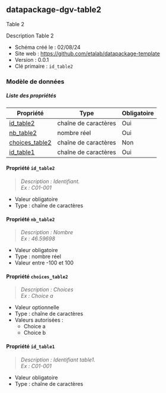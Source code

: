 <MenuSchema />

## datapackage-dgv-table2

Table 2

Description Table 2

- Schéma créé le : 02/08/24
- Site web : https://github.com/etalab/datapackage-template
- Version : 0.0.1
- Clé primaire : `id_table2`

### Modèle de données


##### Liste des propriétés

| Propriété | Type | Obligatoire |
| -- | -- | -- |
| [id_table2](#propriete-id-table2) | chaîne de caractères  | Oui |
| [nb_table2](#propriete-nb-table2) | nombre réel  | Oui |
| [choices_table2](#propriete-choices-table2) | chaîne de caractères  | Non |
| [id_table1](#propriete-id-table1) | chaîne de caractères  | Oui |

#### Propriété `id_table2`

> *Description : Identifiant.<br/>Ex : C01-001*
- Valeur obligatoire
- Type : chaîne de caractères

#### Propriété `nb_table2`

> *Description : Nombre<br/>Ex : 46.59698*
- Valeur obligatoire
- Type : nombre réel
- Valeur entre -100 et 100

#### Propriété `choices_table2`

> *Description : Choices<br/>Ex : Choice a*
- Valeur optionnelle
- Type : chaîne de caractères
- Valeurs autorisées : 
    - Choice a
    - Choice b

#### Propriété `id_table1`

> *Description : Identifiant table1.<br/>Ex : C01-001*
- Valeur obligatoire
- Type : chaîne de caractères
